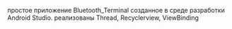 простое приложение Bluetooth_Terminal созданное в среде разработки Android Studio. 
реализованы Thread, Recyclerview, ViewBinding

